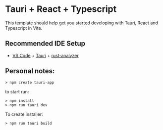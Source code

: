# Tauri + React + Typescript

This template should help get you started developing with Tauri, React and Typescript in Vite.

## Recommended IDE Setup

- [VS Code](https://code.visualstudio.com/) + [Tauri](https://marketplace.visualstudio.com/items?itemName=tauri-apps.tauri-vscode) + [rust-analyzer](https://marketplace.visualstudio.com/items?itemName=rust-lang.rust-analyzer)

## Personal notes:

```
> npm create tauri-app
```

to start run:

```
> npm install
> npm run tauri dev
```


To create installer:
```
> npm run tauri build
```
